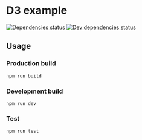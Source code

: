 # D3 example

[![Dependencies status][dependencies]][dependencies-url]
[![Dev dependencies status][dev-dependencies]][dev-dependencies-url]

## Usage

### Production build

```
npm run build
```

### Development build

```
npm run dev
```

### Test

```
npm run test
```



[dependencies]: https://img.shields.io/david/Slideworx/d3-example.svg
[dev-dependencies]: https://img.shields.io/david/dev/Slideworx/d3-example.svg

[dependencies-url]: https://david-dm.org/Slideworx/d3-example
[dev-dependencies-url]: https://david-dm.org/Slideworx/d3-example?type=dev